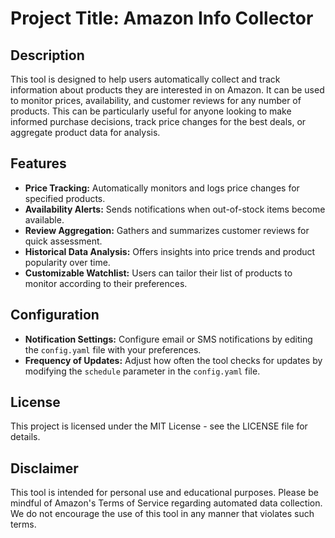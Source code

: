 # Project Title: Amazon Info Collector

## Description

This tool is designed to help users automatically collect and track information about products they are interested in on Amazon. It can be used to monitor prices, availability, and customer reviews for any number of products. This can be particularly useful for anyone looking to make informed purchase decisions, track price changes for the best deals, or aggregate product data for analysis.

## Features

- **Price Tracking:** Automatically monitors and logs price changes for specified products.
- **Availability Alerts:** Sends notifications when out-of-stock items become available.
- **Review Aggregation:** Gathers and summarizes customer reviews for quick assessment.
- **Historical Data Analysis:** Offers insights into price trends and product popularity over time.
- **Customizable Watchlist:** Users can tailor their list of products to monitor according to their preferences.

## Configuration

- **Notification Settings:** Configure email or SMS notifications by editing the `config.yaml` file with your preferences.
- **Frequency of Updates:** Adjust how often the tool checks for updates by modifying the `schedule` parameter in the `config.yaml` file.

## License

This project is licensed under the MIT License - see the LICENSE file for details.

## Disclaimer

This tool is intended for personal use and educational purposes. Please be mindful of Amazon's Terms of Service regarding automated data collection. We do not encourage the use of this tool in any manner that violates such terms.

